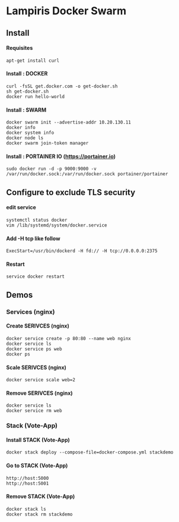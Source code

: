 # Lampiris Docker Swarm 

## Install 

#### Requisites
```
apt-get install curl
```
#### Install : DOCKER
```
curl -fsSL get.docker.com -o get-docker.sh
sh get-docker.sh
docker run hello-world
```
#### Install : SWARM
```
docker swarm init --advertise-addr 10.20.130.11
docker info
docker system info
docker node ls
docker swarm join-token manager
```

#### Install : PORTAINER IO (https://portainer.io)
```
sudo docker run -d -p 9000:9000 -v /var/run/docker.sock:/var/run/docker.sock portainer/portainer
```

## Configure to exclude TLS security

#### edit service
```
systemctl status docker
vim /lib/systemd/system/docker.service
```
#### Add -H tcp like follow 
```
ExecStart=/usr/bin/dockerd -H fd:// -H tcp://0.0.0.0:2375
```
#### Restart
```
service docker restart
```


## Demos


### Services (nginx)

#### Create SERIVCES (nginx)
```
docker service create -p 80:80 --name web nginx
docker service ls
docker service ps web
docker ps
```
#### Scale SERIVCES (nginx)
```
docker service scale web=2
```
#### Remove SERIVCES (nginx)
```
docker service ls
docker service rm web
```


### Stack (Vote-App)

#### Install STACK (Vote-App)
```
docker stack deploy --compose-file=docker-compose.yml stackdemo
```
#### Go to STACK (Vote-App)
```
http://host:5000
http://host:5001
```
#### Remove STACK (Vote-App)
```
docker stack ls
docker stack rm stackdemo
```
